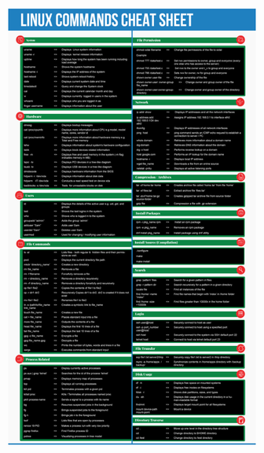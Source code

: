 <p align="center">
  <img src="assets/linux-cheat-sheet-612x792.png" alt="Linux CheatSheet" width="600px" />
</p>